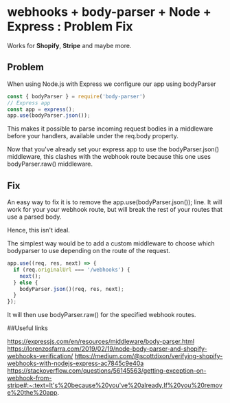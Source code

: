# webhooks + body-parser + Node + Express :  Problem Fix

Works for **Shopify**, **Stripe** and maybe more.

## Problem

When using Node.js with Express we configure our app using bodyParser
```javascript
const { bodyParser } = require('body-parser')
// Express app
const app = express();
app.use(bodyParser.json());
```
This makes it possible to parse incoming request bodies in a middleware before your handlers, available under the req.body property.

Now that you've already set your express app to use the bodyParser.json() middleware, this clashes with the webhook route because this one uses bodyParser.raw() middleware.

## Fix

An easy way to fix it is to remove the app.use(bodyParser.json()); line. It will work for your your webhook route, but will break the rest of your routes that use a parsed body.

Hence, this isn't ideal.

The simplest way would be to add a custom middleware to choose which bodyparser to use depending on the route of the request.
```javascript
app.use((req, res, next) => {
  if (req.originalUrl === '/webhooks') {
    next();
  } else {
    bodyParser.json()(req, res, next);
  }
});
```
It will then use bodyParser.raw() for the specified webhook routes.
 
##Useful links

https://expressjs.com/en/resources/middleware/body-parser.html
https://lorenzosfarra.com/2019/02/19/node-body-parser-and-shopify-webhooks-verification/
https://medium.com/@scottdixon/verifying-shopify-webhooks-with-nodejs-express-ac7845c9e40a
https://stackoverflow.com/questions/56145563/getting-exception-on-webhook-from-stripe#:~:text=It's%20because%20you've%20already,If%20you%20remove%20the%20app.
